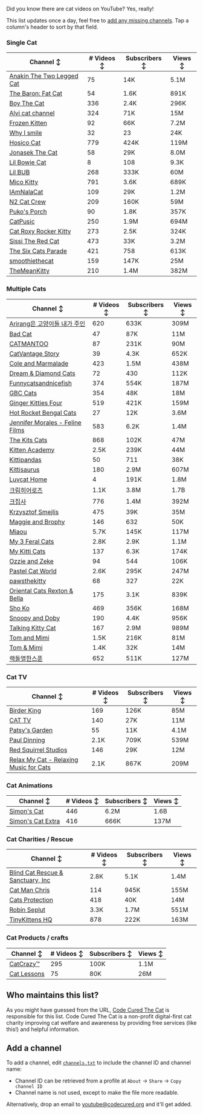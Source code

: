 Did you know there are cat videos on YouTube? Yes, really!

This list updates once a day, feel free to [add any missing channels](#add-a-channel). Tap a column's header to sort by that field.


### Single Cat

| Channel ↕ | # Videos ↕ | Subscribers ↕ | Views ↕ |
| --- | --- | --- | --- |
| [Anakin The Two Legged Cat](https://youtube.com/@anakintwolegs) | 75 | 14K | 5.1M |
| [The Baron: Fat Cat](https://youtube.com/@thebaronfatcat6603) | 54 | 1.6K | 891K |
| [Boy The Cat](https://youtube.com/@boythecat) | 336 | 2.4K | 296K |
| [Alvi cat channel](https://youtube.com/@alvicatchannel) | 324 | 71K | 15M |
| [Frozen Kitten](https://youtube.com/@frozenkitten) | 92 | 66K | 7.2M |
| [Why I smile](https://youtube.com/@whyismile) | 32 | 23 | 24K |
| [Hosico Cat](https://youtube.com/@hosico_cat) | 779 | 424K | 119M |
| [Jonasek The Cat](https://youtube.com/@jonasekthecat) | 58 | 29K | 8.0M |
| [Lil Bowie Cat](https://youtube.com/@lilbowiecat9121) | 8 | 108 | 9.3K |
| [Lil BUB](https://youtube.com/@lilbub) | 268 | 333K | 60M |
| [Mico Kitty](https://youtube.com/@micokitty) | 791 | 3.6K | 689K |
| [IAmNalaCat](https://youtube.com/@iamnalacat) | 109 | 29K | 1.2M |
| [N2 Cat Crew](https://youtube.com/@n2catcrew) | 209 | 160K | 59M |
| [Puko's Porch](https://youtube.com/@pukosporch) | 90 | 1.8K | 357K |
| [CatPusic](https://youtube.com/@catpusic) | 250 | 1.9M | 694M |
| [Cat Roxy Rocker Kitty](https://youtube.com/@rockerroxy) | 273 | 2.5K | 324K |
| [Sissi The Red Cat](https://youtube.com/@veterinarylife) | 473 | 33K | 3.2M |
| [The Six Cats Parade](https://youtube.com/@thesixcatsparade) | 421 | 758 | 613K |
| [smoothiethecat](https://youtube.com/@smoothiethecat) | 159 | 147K | 25M |
| [TheMeanKitty](https://youtube.com/@themeankitty) | 210 | 1.4M | 382M |

### Multiple Cats

| Channel ↕ | # Videos ↕ | Subscribers ↕ | Views ↕ |
| --- | --- | --- | --- |
| [Arirang은 고양이들 내가 주인](https://youtube.com/@arirang3) | 620 | 633K | 309M |
| [Bad Cat](https://youtube.com/@badcattube) | 47 | 87K | 11M |
| [CATMANTOO](https://youtube.com/@catmantoo) | 87 | 231K | 90M |
| [CatVantage Story](https://youtube.com/@catvantagestory) | 39 | 4.3K | 652K |
| [Cole and Marmalade](https://youtube.com/@coleandmarmalade) | 423 | 1.5M | 438M |
| [Dream & Diamond Cats](https://youtube.com/@dreamdiamondcats) | 72 | 430 | 112K |
| [Funnycatsandnicefish](https://youtube.com/@funnycatsandnicefish) | 374 | 554K | 187M |
| [GBC Cats](https://youtube.com/@gbccats) | 354 | 48K | 18M |
| [Ginger Kitties Four](https://youtube.com/@gingerkittiesfour) | 519 | 421K | 159M |
| [Hot Rocket Bengal Cats](https://youtube.com/@hotrocketbengalcats) | 27 | 12K | 3.6M |
| [Jennifer Morales - Feline Films](https://youtube.com/@jennifermoralesfelinefilms) | 583 | 6.2K | 1.4M |
| [The Kits Cats](https://youtube.com/@drnworbskitscats) | 868 | 102K | 47M |
| [Kitten Academy](https://youtube.com/@kittenacademy) | 2.5K | 239K | 44M |
| [Kittipandas](https://youtube.com/@kittipandas) | 50 | 711 | 38K |
| [Kittisaurus](https://youtube.com/@kittisaurus) | 180 | 2.9M | 607M |
| [Luvcat Home](https://youtube.com/@claireluvcat) | 4 | 191K | 1.8M |
| [크림히어로즈](https://youtube.com/@creamheros) | 1.1K | 3.8M | 1.7B |
| [크집사](https://youtube.com/@claire_luvcat) | 776 | 1.4M | 392M |
| [Krzysztof Smejlis](https://youtube.com/@bobonikita) | 475 | 39K | 35M |
| [Maggie and Brophy](https://youtube.com/@maggieandbrophy1327) | 146 | 632 | 50K |
| [Miaou](https://youtube.com/@miaou-cat) | 5.7K | 145K | 117M |
| [My 3 Feral Cats](https://youtube.com/@my3feralcats) | 2.8K | 2.9K | 1.1M |
| [My Kitti Cats](https://youtube.com/@mykitticats) | 137 | 6.3K | 174K |
| [Ozzie and Zeke](https://youtube.com/@ozzieandzeke) | 94 | 544 | 106K |
| [Pastel Cat World](https://youtube.com/@pastelcatworld) | 2.6K | 295K | 247M |
| [pawsthekitty](https://youtube.com/@pawsthekitty) | 68 | 327 | 22K |
| [Oriental Cats Rexton & Bella](https://youtube.com/@rextonorientalcat) | 175 | 3.1K | 839K |
| [Sho Ko](https://youtube.com/@shortyandkodi) | 469 | 356K | 168M |
| [Snoopy and Doby](https://youtube.com/@snoopyanddoby) | 190 | 4.4K | 956K |
| [Talking Kitty Cat](https://youtube.com/@stevecash83) | 167 | 2.9M | 989M |
| [Tom and Mimi](https://youtube.com/@tomandmimi) | 1.5K | 216K | 81M |
| [Tom & Mimi](https://youtube.com/@tom_and_mimi) | 1.4K | 32K | 14M |
| [랙돌열한스푼](https://youtube.com/@unboxingragdolls) | 652 | 511K | 127M |

### Cat TV

| Channel ↕ | # Videos ↕ | Subscribers ↕ | Views ↕ |
| --- | --- | --- | --- |
| [Birder King](https://youtube.com/@birderking) | 169 | 126K | 85M |
| [CAT TV](https://youtube.com/@cattvgames) | 140 | 27K | 11M |
| [Patsy's Garden](https://youtube.com/@patsysgarden) | 55 | 11K | 4.1M |
| [Paul Dinning](https://youtube.com/@pauldinningvideosforcats) | 2.1K | 709K | 539M |
| [Red Squirrel Studios](https://youtube.com/@redsquirrelstudios) | 146 | 29K | 12M |
| [Relax My Cat - Relaxing Music for Cats](https://youtube.com/@relaxmycat) | 2.1K | 867K | 209M |

### Cat Animations

| Channel ↕ | # Videos ↕ | Subscribers ↕ | Views ↕ |
| --- | --- | --- | --- |
| [Simon's Cat](https://youtube.com/@simonscat) | 446 | 6.2M | 1.6B |
| [Simon's Cat Extra](https://youtube.com/@simonscatextra) | 416 | 666K | 137M |

### Cat Charities / Rescue

| Channel ↕ | # Videos ↕ | Subscribers ↕ | Views ↕ |
| --- | --- | --- | --- |
| [Blind Cat Rescue & Sanctuary, Inc](https://youtube.com/@blindcatrescuesanctuary) | 2.8K | 5.1K | 1.4M |
| [Cat Man Chris](https://youtube.com/@catmanchrispoole) | 114 | 945K | 155M |
| [Cats Protection](https://youtube.com/@catsprotection) | 418 | 40K | 14M |
| [Robin Seplut](https://youtube.com/@robinseplut) | 3.3K | 1.7M | 551M |
| [TinyKittens HQ](https://youtube.com/@tinykittens) | 878 | 222K | 163M |

### Cat Products / crafts

| Channel ↕ | # Videos ↕ | Subscribers ↕ | Views ↕ |
| --- | --- | --- | --- |
| [CatCrazy™](https://youtube.com/@catcrazychannel) | 295 | 100K | 1.1M |
| [Cat Lessons](https://youtube.com/@catlessons) | 75 | 80K | 26M |


## Who maintains this list?

As you might have guessed from the URL, [Code Cured The Cat](https://codecured.org) is responsible for this list. Code Cured The Cat is a non-profit digital-first cat charity improving cat welfare and awareness by providing free services (like this!) and helpful information.

## Add a channel

To add a channel, edit [`channels.txt`](https://github.com/CodeCured/YouTubeIsForCats/blob/main/automation/channels.txt) to include the channel ID and channel name:
* Channel ID can be retrieved from a profile at `About` -> `Share` -> `Copy channel ID`
* Channel name is not used, except to make the file more readable.

Alternatively, drop an email to [youtube@codecured.org](mailto:youtube@codecured.org) and it'll get added.
